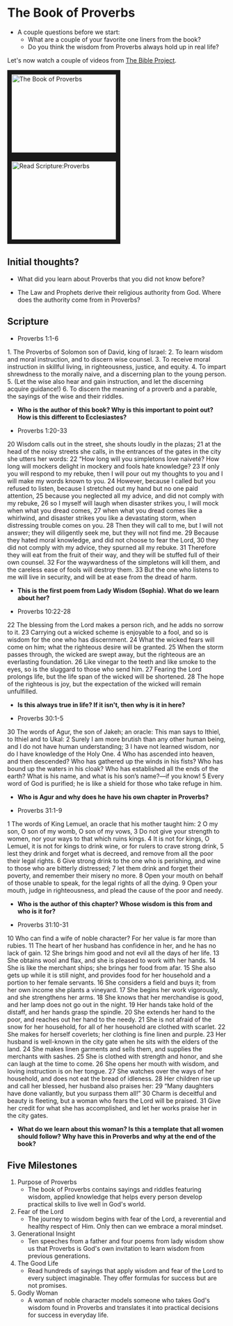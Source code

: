 # The Book of Proverbs

* A couple questions before we start:
   * What are a couple of your favorite one liners from the book?
   * Do you think the wisdom from Proverbs always hold up in real life?
   
Let's now watch a couple of videos from [The Bible Project](https://thebibleproject.com).

<a href="https://www.youtube.com/watch?v=Gab04dPs_uA" target="_blank">
<img src="http://img.youtube.com/vi/Gab04dPs_uA/0.jpg" alt="The Book of Proverbs" width="240" height="180" border="10" /></a>

<a href="https://www.youtube.com/watch?v=AzmYV8GNAIM" target="_blank">
<img src="http://img.youtube.com/vi/AzmYV8GNAIM/0.jpg" alt="Read Scripture:Proverbs" width="240" height="180" border="10" /></a>

## Initial thoughts?

* What did you learn about Proverbs that you did not know before?

* The Law and Prophets derive their religious authority from God. Where does the authority come from in Proverbs?

## Scripture

* Proverbs 1:1-6
<p>1. The Proverbs of Solomon son of David, king of Israel:
2. To learn wisdom and moral instruction, and to discern wise counsel. 3. To receive moral instruction in skillful living,
in righteousness, justice, and equity. 4. To impart shrewdness to the morally naive, and a discerning plan to the young person. 5. (Let the wise also hear and gain instruction, and let the discerning acquire guidance!) 6. To discern the meaning of a proverb and a parable, the sayings of the wise and their riddles. </p>

  * **Who is the author of this book? Why is this important to point out? How is this different to Ecclesiastes?**

* Proverbs 1:20-33
<p>20 Wisdom calls out in the street,
she shouts loudly in the plazas;
21 
at the head of the noisy streets she calls,
in the entrances of the gates in the city she utters her words:
22 
“How long will you simpletons love naiveté?
How long will mockers delight in mockery
and fools hate knowledge?
23 
If only you will respond to my rebuke,
then I will pour out my thoughts to you
and I will make my words known to you.
24 
However, because I called but you refused to listen,
because I stretched out my hand but no one paid attention,
25 
because you neglected all my advice,
and did not comply with my rebuke,
26 
so I myself will laugh when disaster strikes you,
I will mock when what you dread comes,
27 
when what you dread comes like a whirlwind,
and disaster strikes you like a devastating storm,
when distressing trouble comes on you.
28 
Then they will call to me, but I will not answer;
they will diligently seek me, but they will not find me.
29 
Because they hated moral knowledge,
and did not choose to fear the Lord,
30 
they did not comply with my advice,
they spurned all my rebuke.
31 
Therefore they will eat from the fruit of their way,
and they will be stuffed full of their own counsel.
32 
For the waywardness of the
simpletons will kill them,
and the careless ease of fools will destroy them.
33 
But the one who listens to me will live in security,
and will be at ease from the dread of harm.</p>

  * **This is the first poem from Lady Wisdom (Sophia). What do we learn about her?**

* Proverbs 10:22-28
<p> 22 
The blessing from the Lord makes a person rich,
and he adds no sorrow to it.
23 
Carrying out a wicked scheme is enjoyable to a fool,
and so is wisdom for the one who has discernment.
24 
What the wicked fears will come on him;
what the righteous desire will be granted.
25 
When the storm passes through, the wicked are swept away,
but the righteous are an everlasting foundation.
26 
Like vinegar to the teeth and like smoke to the eyes,
so is the sluggard to those who send him.
27 
Fearing the Lord prolongs life,
but the life span of the wicked will be shortened.
28 
The hope of the righteous is joy,
but the expectation of the wicked will remain unfulfilled.</p>

* **Is this always true in life? If it isn't, then why is it in here?**

* Proverbs 30:1-5
<p> 30 The words of Agur, the son of Jakeh; an oracle:
This man says to Ithiel, to Ithiel and to Ukal:
2 
Surely I am more brutish than any other human being,
and I do not have human understanding;
3 
I have not learned wisdom,
nor do I have knowledge of the Holy One.
4 
Who has ascended into heaven, and then descended?
Who has gathered up the winds in his fists?
Who has bound up the waters in his cloak?
Who has established all the ends of the earth?
What is his name, and what is his son’s name?—if you know!
5 
Every word of God is purified;
he is like a shield for those who take refuge in him.</p>

* **Who is Agur and why does he have his own chapter in Proverbs?**

* Proverbs 31:1-9
<p> 1 The words of King Lemuel,
an oracle that his mother taught him:
2 
O my son, O son of my womb,
O son of my vows,
3 
Do not give your strength to women,
nor your ways to that which ruins kings.
4 
It is not for kings, O Lemuel,
it is not for kings to drink wine,
or for rulers to crave strong drink,
5 
lest they drink and forget what is decreed,
and remove from all the poor their legal rights.
6 
Give strong drink to the one who is perishing,
and wine to those who are bitterly distressed;
7 
let them drink and forget their poverty,
and remember their misery no more.
8 
Open your mouth on behalf of those unable to speak,
for the legal rights of all the dying.
9 
Open your mouth, judge in righteousness,
and plead the cause of the poor and needy.</p>

* **Who is the author of this chapter? Whose wisdom is this from and who is it for?**

* Proverbs 31:10-31
<p> 10 
Who can find a wife of noble character?
For her value is far more than rubies.
11 
The heart of her husband has confidence in her,
and he has no lack of gain.
12 
She brings him good and not evil
all the days of her life.
13 
She obtains wool and flax,
and she is pleased to work with her hands.
14 
She is like the merchant ships;
she brings her food from afar.
15 
She also gets up while it is still night,
and provides food for her household and a portion to her female servants.
16 
She considers a field and buys it;
from her own income she plants a vineyard.
17 
She begins her work vigorously,
and she strengthens her arms.
18 
She knows that her merchandise is good,
and her lamp does not go out in the night.
19 
Her hands take hold of the distaff,
and her hands grasp the spindle.
20 
She extends her hand to the poor,
and reaches out her hand to the needy.
21 
She is not afraid of the snow for her household,
for all of her household are clothed with scarlet.
22 
She makes for herself coverlets;
her clothing is fine linen and purple.
23 
Her husband is well-known in the city gate
when he sits with the elders of the land.
24 
She makes linen garments and sells them,
and supplies the merchants with sashes.
25 
She is clothed with strength and honor,
and she can laugh at the time to come.
26 
She opens her mouth with wisdom,
and loving instruction is on her tongue.
27 
She watches over the ways of her household,
and does not eat the bread of idleness.
28 
Her children rise up and call her blessed,
her husband also praises her:
29 
“Many daughters have done valiantly,
but you surpass them all!”
30 
Charm is deceitful and beauty is fleeting,
but a woman who fears the Lord will be praised.
31 
Give her credit for what she has accomplished,
and let her works praise her in the city gates. </p>

   * **What do we learn about this woman? Is this a template that all women should follow? Why have this in Proverbs and why at the end of the book?**

## Five Milestones
1. Purpose of Proverbs
    * The book of Proverbs contains sayings and riddles featuring wisdom, applied knowledge that helps every person develop practical skills to live well in God's world.
2. Fear of the Lord
    * The journey to wisdom begins with fear of the Lord, a reverential and healthy respect of Him. Only then can we embrace a moral mindset.
3. Generational Insight
    * Ten speeches from a father and four poems from lady wisdom show us that Proverbs is God's own invitation to learn wisdom from previous generations. 
4. The Good Life
    * Read hundreds of sayings that apply wisdom and fear of the Lord to every subject imaginable. They offer formulas for success but are not promises. 
5. Godly Woman
    * A woman of noble character models someone who takes God's wisdom found in Proverbs and translates it into practical decisions for success in everyday life. 
